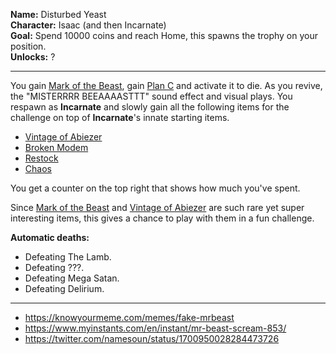 **Name:** Disturbed Yeast
<br>
**Character:** Isaac (and then Incarnate)
<br>
**Goal:** Spend 10000 coins and reach Home, this spawns the trophy on your position.
<br>
**Unlocks:** ?

---

You gain [Mark of the Beast](), gain [Plan C](https://bindingofisaacrebirth.fandom.com/wiki/Plan_C) and activate it to die.
As you revive, the "MISTERRRR BEEAAAASTTT" sound effect and visual plays.
You respawn as **Incarnate** and slowly gain all the following items for the challenge on top of **Incarnate**'s innate starting items.

- [Vintage of Abiezer](/docs/items/passive/amazing/Vintage%20of%20Abiezer/idea.md)
- [Broken Modem](https://bindingofisaacrebirth.fandom.com/wiki/Broken_Modem)
- [Restock](https://bindingofisaacrebirth.fandom.com/wiki/Restock)
- [Chaos](https://bindingofisaacrebirth.fandom.com/wiki/Chaos)

You get a counter on the top right that shows how much you've spent.

Since [Mark of the Beast]() and [Vintage of Abiezer](/docs/items/passive/amazing/Vintage%20of%20Abiezer/idea.md) are such rare yet super interesting items, this gives a chance to play with them in a fun challenge.

**Automatic deaths:**
- Defeating The Lamb.
- Defeating ???.
- Defeating Mega Satan.
- Defeating Delirium.

---

- https://knowyourmeme.com/memes/fake-mrbeast
- https://www.myinstants.com/en/instant/mr-beast-scream-853/
- https://twitter.com/namesoun/status/1700950028284473726